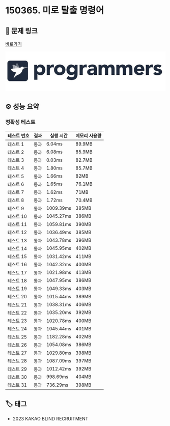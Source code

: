 # 150365. 미로 탈출 명령어

## 🔗 문제 링크

[바로가기](https://school.programmers.co.kr/learn/courses/30/lessons/150365)

![프로그래머스 로고](../../images/programmers.jpg)

## ⚙️ 성능 요약

### 정확성 테스트

| 테스트 번호 | 결과 | 실행 시간 | 메모리 사용량 |
| ----------- | ---- | --------- | ------------- |
| 테스트 1    | 통과 | 6.04ms    | 89.9MB        |
| 테스트 2    | 통과 | 6.08ms    | 85.9MB        |
| 테스트 3    | 통과 | 0.03ms    | 82.7MB        |
| 테스트 4    | 통과 | 1.80ms    | 85.7MB        |
| 테스트 5    | 통과 | 1.66ms    | 82MB          |
| 테스트 6    | 통과 | 1.65ms    | 76.1MB        |
| 테스트 7    | 통과 | 1.62ms    | 71MB          |
| 테스트 8    | 통과 | 1.72ms    | 70.4MB        |
| 테스트 9    | 통과 | 1009.39ms | 385MB         |
| 테스트 10   | 통과 | 1045.27ms | 386MB         |
| 테스트 11   | 통과 | 1059.81ms | 390MB         |
| 테스트 12   | 통과 | 1036.49ms | 385MB         |
| 테스트 13   | 통과 | 1043.78ms | 396MB         |
| 테스트 14   | 통과 | 1045.95ms | 402MB         |
| 테스트 15   | 통과 | 1031.42ms | 411MB         |
| 테스트 16   | 통과 | 1042.32ms | 400MB         |
| 테스트 17   | 통과 | 1021.98ms | 413MB         |
| 테스트 18   | 통과 | 1047.95ms | 386MB         |
| 테스트 19   | 통과 | 1049.33ms | 403MB         |
| 테스트 20   | 통과 | 1015.44ms | 389MB         |
| 테스트 21   | 통과 | 1038.31ms | 406MB         |
| 테스트 22   | 통과 | 1035.20ms | 392MB         |
| 테스트 23   | 통과 | 1020.78ms | 400MB         |
| 테스트 24   | 통과 | 1045.44ms | 401MB         |
| 테스트 25   | 통과 | 1182.28ms | 402MB         |
| 테스트 26   | 통과 | 1054.08ms | 386MB         |
| 테스트 27   | 통과 | 1029.80ms | 398MB         |
| 테스트 28   | 통과 | 1087.09ms | 397MB         |
| 테스트 29   | 통과 | 1012.42ms | 392MB         |
| 테스트 30   | 통과 | 998.69ms  | 404MB         |
| 테스트 31   | 통과 | 736.29ms  | 398MB         |

## 🏷️ 태그

- 2023 KAKAO BLIND RECRUITMENT

